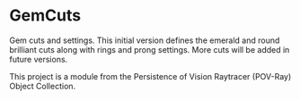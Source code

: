 # GemCuts
Gem cuts and settings. This initial version defines the emerald and round brilliant cuts along with rings and prong settings. More cuts will be added in future versions.

This project is a module from the Persistence of Vision Raytracer (POV-Ray) Object Collection.
